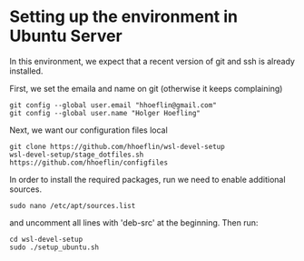 # Setting up the environment in Ubuntu Server

In this environment, we expect that a recent version of git and ssh is already installed. 

First, we set the emaila and name on git (otherwise it keeps complaining)

```
git config --global user.email "hhoeflin@gmail.com"
git config --global user.name "Holger Hoefling"
```

Next, we want our configuration files local

```
git clone https://github.com/hhoeflin/wsl-devel-setup
wsl-devel-setup/stage_dotfiles.sh https://github.com/hhoeflin/configfiles
```

In order to install the required packages, run we need to enable additional sources.

```
sudo nano /etc/apt/sources.list
```
and uncomment all lines with 'deb-src' at the beginning. Then run:
```
cd wsl-devel-setup
sudo ./setup_ubuntu.sh
```
